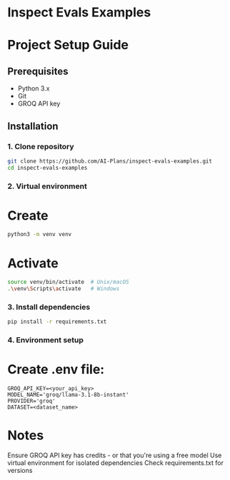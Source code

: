 # Inspect Evals Examples

# Project Setup Guide

## Prerequisites
- Python 3.x
- Git
- GROQ API key

## Installation

### 1. Clone repository
```bash
git clone https://github.com/AI-Plans/inspect-evals-examples.git
cd inspect-evals-examples
```
### 2. Virtual environment
# Create
```bash
python3 -m venv venv
```

# Activate
```bash
source venv/bin/activate  # Unix/macOS
.\venv\Scripts\activate   # Windows
```

### 3. Install dependencies
```bash
pip install -r requirements.txt
```

### 4. Environment setup

# Create .env file:
```text
GROQ_API_KEY=<your_api_key>
MODEL_NAME='groq/llama-3.1-8b-instant'
PROVIDER='groq'
DATASET=<dataset_name>
```


# Notes

Ensure GROQ API key has credits - or that you're using a free model
Use virtual environment for isolated dependencies
Check requirements.txt for versions
